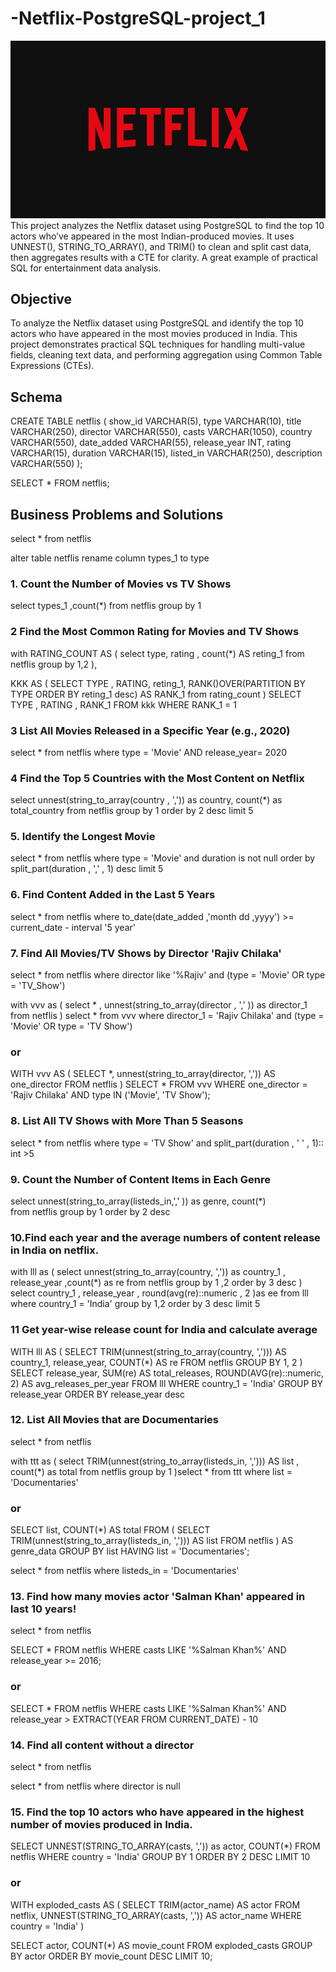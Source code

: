 # -Netflix-PostgreSQL-project_1

![Netflix Logo](https://github.com/gaikwadkrushna2024/-Netflix-PostgreSQL-project_1/blob/main/BrandAssets_Logos_01-Wordmark.jpg)
This project analyzes the Netflix dataset using PostgreSQL to find the top 10 actors who’ve appeared in the most Indian-produced movies. It uses UNNEST(), STRING_TO_ARRAY(), and TRIM() to clean and split cast data, then aggregates results with a CTE for clarity. A great example of practical SQL for entertainment data analysis.
## Objective
To analyze the Netflix dataset using PostgreSQL and identify the top 10 actors who have appeared in the most movies produced in India. This project demonstrates practical SQL techniques for handling multi-value fields, cleaning text data, and performing aggregation using Common Table Expressions (CTEs).
## Schema
CREATE TABLE netflis
(
	show_id	VARCHAR(5),
	type    VARCHAR(10),
	title	VARCHAR(250),
	director VARCHAR(550),
	casts	VARCHAR(1050),
	country	VARCHAR(550),
	date_added	VARCHAR(55),
	release_year	INT,
	rating	VARCHAR(15),
	duration	VARCHAR(15),
	listed_in	VARCHAR(250),
	description VARCHAR(550)
);

SELECT * FROM netflis;

## Business Problems and Solutions

select * from netflis

alter table netflis
rename column types_1 to type

### 1. Count the Number of Movies vs TV Shows

select types_1 ,count(*) from netflis
group by 1

### 2 Find the Most Common Rating for Movies and TV Shows

with RATING_COUNT AS (
select type,
       rating , 
	   count(*) AS reting_1
	   from netflis
	   group by 1,2 
	   ),

 KKK AS (
SELECT TYPE ,
       RATING,
	   reting_1,
	   RANK()OVER(PARTITION BY TYPE ORDER BY reting_1 desc) AS RANK_1 
	   from rating_count
	   )
SELECT TYPE ,
       RATING ,
	   RANK_1 FROM  kkk
	   WHERE RANK_1 = 1 

### 3 List All Movies Released in a Specific Year (e.g., 2020)


select * from netflis
where type = 'Movie' AND release_year= 2020



### 4 Find the Top 5 Countries with the Most Content on Netflix

select unnest(string_to_array(country , ',')) as country,
count(*) as total_country
from netflis
group by 1 
order by 2 desc
limit 5


### 5. Identify the Longest Movie 


select * from netflis
where type = 'Movie' and duration is not null
order by split_part(duration , ',' , 1) desc
limit 5

	   
### 6. Find Content Added in the Last 5 Years

select * from netflis
where to_date(date_added ,'month dd ,yyyy') >= current_date - interval '5 year'



### 7. Find All Movies/TV Shows by Director 'Rajiv Chilaka'

select * from netflis
where director like '%Rajiv' and (type = 'Movie' OR  type = 'TV_Show')

with vvv as (
select * ,
        unnest(string_to_array(director , ',' )) as director_1
		from netflis
) select * from vvv
where director_1 = 'Rajiv Chilaka'  and  (type = 'Movie' OR  type = 'TV Show')

### or 

WITH vvv AS (
  SELECT *,
         unnest(string_to_array(director, ',')) AS one_director
  FROM netflis
)
SELECT *
FROM vvv
WHERE one_director = 'Rajiv Chilaka'
  AND type IN ('Movie', 'TV Show');


### 8. List All TV Shows with More Than 5 Seasons

select * from netflis
where type = 'TV Show' and split_part(duration , ' ' , 1):: int >5


### 9. Count the Number of Content Items in Each Genre
select 
unnest(string_to_array(listeds_in,',' )) as genre, count(*)     
from netflis
group by 1
order by 2 desc

### 10.Find each year and the average numbers of content release in India on netflix.
with lll as (
select unnest(string_to_array(country, ',')) as country_1 , release_year ,count(*) as re
from netflis
group by 1 ,2 
order by 3 desc
)
select country_1 , release_year ,  round(avg(re)::numeric , 2 )as ee  from lll 
where country_1 = 'India'
group by 1,2
order by 3 desc
limit 5 


### 11 Get year-wise release count for India and calculate average
WITH lll AS (
  SELECT 
    TRIM(unnest(string_to_array(country, ','))) AS country_1,
    release_year,
    COUNT(*) AS re
  FROM netflis
  GROUP BY 1, 2
)
SELECT 
  release_year,
  SUM(re) AS total_releases,
  ROUND(AVG(re)::numeric, 2) AS avg_releases_per_year
FROM lll
WHERE country_1 = 'India'
GROUP BY release_year
ORDER BY release_year desc



### 12. List All Movies that are Documentaries
select * from netflis

with ttt as (
select TRIM(unnest(string_to_array(listeds_in, ','))) AS list ,
count(*) as total from netflis
group by  1
)select * from ttt
where list = 'Documentaries'

### or 
SELECT list,
       COUNT(*) AS total
FROM (
  SELECT TRIM(unnest(string_to_array(listeds_in, ','))) AS list
  FROM netflis
) AS genre_data
GROUP BY list
HAVING list = 'Documentaries';

select * from netflis
where listeds_in = 'Documentaries'



### 13. Find how many movies actor 'Salman Khan' appeared in last 10 years!
select * from netflis


SELECT *
FROM netflis
WHERE casts LIKE '%Salman Khan%'
  AND release_year >= 2016;

### or

SELECT * FROM netflis
WHERE 
	casts LIKE '%Salman Khan%'
	AND 
	release_year > EXTRACT(YEAR FROM CURRENT_DATE) - 10

### 14. Find all content without a director

select * from netflis

select * from netflis
where director is null


### 15. Find the top 10 actors who have appeared in the highest number of movies produced in India.



SELECT 
	UNNEST(STRING_TO_ARRAY(casts, ',')) as actor,
	COUNT(*)
FROM netflis
WHERE country = 'India'
GROUP BY 1
ORDER BY 2 DESC
LIMIT 10

### or

WITH exploded_casts AS (
  SELECT 
    TRIM(actor_name) AS actor
  FROM netflix,
    UNNEST(STRING_TO_ARRAY(casts, ',')) AS actor_name
  WHERE country = 'India'
)

SELECT actor, COUNT(*) AS movie_count
FROM exploded_casts
GROUP BY actor
ORDER BY movie_count DESC
LIMIT 10;




  
